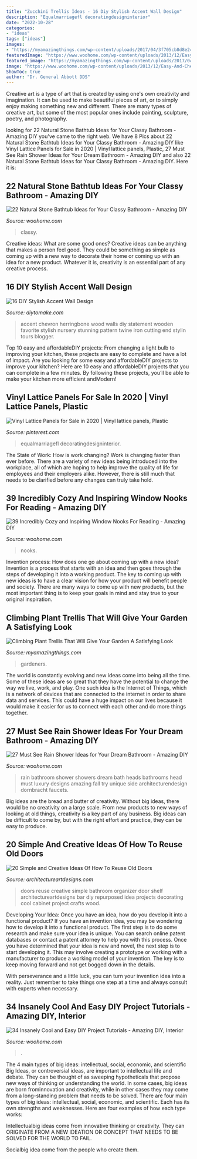 ```yaml
---
title: "Zucchini Trellis Ideas - 16 Diy Stylish Accent Wall Design"
description: "Equalmarriagefl decoratingdesigninterior"
date: "2022-10-28"
categories:
- "ideas"
tags: ["ideas"]
images:
- "https://myamazingthings.com/wp-content/uploads/2017/04/3f705cb8d8e244704515ca9a60b6f8d9.jpg"
featuredImage: "https://www.woohome.com/wp-content/uploads/2013/12/Easy-And-Cheap-DIY-Projects-8.jpg"
featured_image: "https://myamazingthings.com/wp-content/uploads/2017/04/3f705cb8d8e244704515ca9a60b6f8d9.jpg"
image: "https://www.woohome.com/wp-content/uploads/2013/12/Easy-And-Cheap-DIY-Projects-8.jpg"
ShowToc: true
author: "Dr. General Abbott DDS"
---
```



Creative art is a type of art that is created by using one's own creativity and imagination. It can be used to make beautiful pieces of art, or to simply enjoy making something new and different. There are many types of creative art, but some of the most popular ones include painting, sculpture, poetry, and photography.

	

		
looking for 22 Natural Stone Bathtub Ideas for Your Classy Bathroom - Amazing DIY you've came to the right web. We have 8 Pics about 22 Natural Stone Bathtub Ideas for Your Classy Bathroom - Amazing DIY like Vinyl Lattice Panels for Sale in 2020 | Vinyl lattice panels, Plastic, 27 Must See Rain Shower Ideas for Your Dream Bathroom - Amazing DIY and also 22 Natural Stone Bathtub Ideas for Your Classy Bathroom - Amazing DIY. Here it is:
		
    
## 22 Natural Stone Bathtub Ideas For Your Classy Bathroom - Amazing DIY

<img loading=lazy src="https://www.woohome.com/wp-content/uploads/2014/04/stone-bathtub-design-ideas-6.jpg" onerror="this.onerror=null;this.src='https://tse4.mm.bing.net/th?id=OIP.oITMoZHQQ10_Xb0fHH6e7AHaLQ&amp;pid=15.1';" alt="22 Natural Stone Bathtub Ideas for Your Classy Bathroom - Amazing DIY">

_Source: woohome.com_

>classy. 

	

Creative ideas: What are some good ones?
Creative ideas can be anything that makes a person feel good. They could be something as simple as coming up with a new way to decorate their home or coming up with an idea for a new product. Whatever it is, creativity is an essential part of any creative process.

    
## 16 DIY Stylish Accent Wall Design

<img loading=lazy src="https://www.diytomake.com/wp-content/uploads/2015/10/Wood-Chevron.jpg" onerror="this.onerror=null;this.src='https://tse2.mm.bing.net/th?id=OIP.xWtHsAG4_UhoQne3t7qExwHaMK&amp;pid=15.1';" alt="16 DIY Stylish Accent Wall Design">

_Source: diytomake.com_

>accent chevron herringbone wood walls diy statement wooden favorite stylish nursery stunning pattern twine iron cutting end stylin tours blogger. 

	

Top 10 easy and affordableDIY projects: From changing a light bulb to improving your kitchen, these projects are easy to complete and have a lot of impact.
Are you looking for some easy and affordableDIY projects to improve your kitchen? Here are 10 easy and affordableDIY projects that you can complete in a few minutes. By following these projects, you’ll be able to make your kitchen more efficient andModern!

    
## Vinyl Lattice Panels For Sale In 2020 | Vinyl Lattice Panels, Plastic

<img loading=lazy src="https://i.pinimg.com/736x/bf/9a/af/bf9aafe7ce110c758ea4137cbb66be5e.jpg" onerror="this.onerror=null;this.src='https://tse3.mm.bing.net/th?id=OIP.L9z5Zq4y0z0zqZFp9oQ94AHaHa&amp;pid=15.1';" alt="Vinyl Lattice Panels for Sale in 2020 | Vinyl lattice panels, Plastic">

_Source: pinterest.com_

>equalmarriagefl decoratingdesigninterior. 

	

The State of Work: How is work changing?
Work is changing faster than ever before. There are a variety of new ideas being introduced into the workplace, all of which are hoping to help improve the quality of life for employees and their employers alike. However, there is still much that needs to be clarified before any changes can truly take hold.

    
## 39 Incredibly Cozy And Inspiring Window Nooks For Reading - Amazing DIY

<img loading=lazy src="https://www.woohome.com/wp-content/uploads/2013/10/Inspiring-Window-Reading-Nook-15-2.jpg" onerror="this.onerror=null;this.src='https://tse1.mm.bing.net/th?id=OIP.qGn1BCW4pah80u4sPYk2twHaJ4&amp;pid=15.1';" alt="39 Incredibly Cozy and Inspiring Window Nooks For Reading - Amazing DIY">

_Source: woohome.com_

>nooks. 

	

Invention process: How does one go about coming up with a new idea?
Invention is a process that starts with an idea and then goes through the steps of developing it into a working product. The key to coming up with new ideas is to have a clear vision for how your product will benefit people and society. There are many ways to come up with new products, but the most important thing is to keep your goals in mind and stay true to your original inspiration.

    
## Climbing Plant Trellis That Will Give Your Garden A Satisfying Look

<img loading=lazy src="https://myamazingthings.com/wp-content/uploads/2017/04/3f705cb8d8e244704515ca9a60b6f8d9.jpg" onerror="this.onerror=null;this.src='https://tse2.mm.bing.net/th?id=OIP.P3BcuNjiRHBFFcqaYLb42QHaJ4&amp;pid=15.1';" alt="Climbing Plant Trellis That Will Give Your Garden A Satisfying Look">

_Source: myamazingthings.com_

>gardeners. 

	

The world is constantly evolving and new ideas come into being all the time. Some of these ideas are so great that they have the potential to change the way we live, work, and play. One such idea is the Internet of Things, which is a network of devices that are connected to the internet in order to share data and services. This could have a huge impact on our lives because it would make it easier for us to connect with each other and do more things together.

    
## 27 Must See Rain Shower Ideas For Your Dream Bathroom - Amazing DIY

<img loading=lazy src="https://www.woohome.com/wp-content/uploads/2015/03/Rain-Showers-Bathroom-ideas-woohome-26.jpg" onerror="this.onerror=null;this.src='https://tse1.mm.bing.net/th?id=OIP.HFCXi797ckbenI7vH-gDYgHaTg&amp;pid=15.1';" alt="27 Must See Rain Shower Ideas for Your Dream Bathroom - Amazing DIY">

_Source: woohome.com_

>rain bathroom shower showers dream bath heads bathrooms head must luxury designs amazing fall try unique side architecturendesign dornbracht faucets. 

	

Big ideas are the bread and butter of creativity. Without big ideas, there would be no creativity on a large scale. From new products to new ways of looking at old things, creativity is a key part of any business. Big ideas can be difficult to come by, but with the right effort and practice, they can be easy to produce.

    
## 20 Simple And Creative Ideas Of How To Reuse Old Doors

<img loading=lazy src="http://www.architectureartdesigns.com/wp-content/uploads/2013/04/ArchitectureArtDesigns-62.jpg" onerror="this.onerror=null;this.src='https://tse2.mm.bing.net/th?id=OIP.qFf5KsZxZ5MplHaH0pqJcAHaJ3&amp;pid=15.1';" alt="20 Simple and Creative Ideas Of How To Reuse Old Doors">

_Source: architectureartdesigns.com_

>doors reuse creative simple bathroom organizer door shelf architectureartdesigns bar diy repurposed idea projects decorating cool cabinet project crafts wood. 

	

Developing Your Idea: Once you have an idea, how do you develop it into a functional product?
If you have an invention idea, you may be wondering how to develop it into a functional product. The first step is to do some research and make sure your idea is unique. You can search online patent databases or contact a patent attorney to help you with this process.
Once you have determined that your idea is new and novel, the next step is to start developing it. This may involve creating a prototype or working with a manufacturer to produce a working model of your invention. The key is to keep moving forward and not get bogged down in the details.

With perseverance and a little luck, you can turn your invention idea into a reality. Just remember to take things one step at a time and always consult with experts when necessary.

    
## 34 Insanely Cool And Easy DIY Project Tutorials - Amazing DIY, Interior

<img loading=lazy src="https://www.woohome.com/wp-content/uploads/2013/12/Easy-And-Cheap-DIY-Projects-8.jpg" onerror="this.onerror=null;this.src='https://tse1.mm.bing.net/th?id=OIP.NvIcOnZFs5tVAwzgQvvEuwHaJ4&amp;pid=15.1';" alt="34 Insanely Cool and Easy DIY Project Tutorials - Amazing DIY, Interior">

_Source: woohome.com_

>. 

	

The 4 main types of big ideas: intellectual, social, economic, and scientific
Big Ideas, or controversial ideas, are important to intellectual life and debate. They can be thought of as sweeping hypotheticals that propose new ways of thinking or understanding the world. In some cases, big ideas are born frominnovation and creativity, while in other cases they may come from a long-standing problem that needs to be solved.
There are four main types of big ideas: intellectual, social, economic, and scientific. Each has its own strengths and weaknesses. Here are four examples of how each type works:

 Intellectualbig ideas come from innovative thinking or creativity. They can ORIGINATE FROM A NEW IDEATION OR CONCEPT THAT NEEDS TO BE SOLVED FOR THE WORLD TO FAIL. 

Socialbig idea come from the people who create them.

